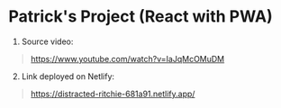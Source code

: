 # Patrick's Project (React with PWA)

1. Source video:

> https://www.youtube.com/watch?v=IaJqMcOMuDM

2. Link deployed on Netlify:

> https://distracted-ritchie-681a91.netlify.app/
